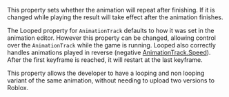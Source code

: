 This property sets whether the animation will repeat after finishing. If it is changed while playing the result will take effect after the animation finishes.

The Looped property for `AnimationTrack` defaults to how it was set in the animation editor. However this property can be changed, allowing control over the `AnimationTrack` while the game is running. Looped also correctly handles animations played in reverse (negative [AnimationTrack.Speed](https://developer.roblox.com/api-reference/property/AnimationTrack/Speed)).  After the first keyframe is reached, it will restart at the last keyframe.

This property allows the developer to have a looping and non looping variant of the same animation, without needing to upload two versions to Roblox.